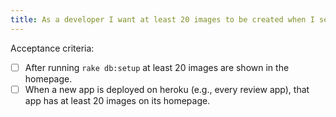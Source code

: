 ```yaml
---
title: As a developer I want at least 20 images to be created when I setup the database.
---
```


Acceptance criteria:
- [ ] After running `rake db:setup` at least 20 images are shown in the
  homepage.
- [ ] When a new app is deployed on heroku (e.g., every review app), that app
  has at least 20 images on its homepage.
